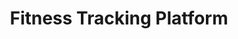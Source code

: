 ---
title: 'Fitness Tracking Platform'
description: 'Developing a comprehensive fitness tracking application with workout planning and progress monitoring.'
pubDate: 'Jun 18 2024'
heroImage: '/images/posts/blog-placeholder-5.jpg'
category: 'project'
tags: ['design']
---